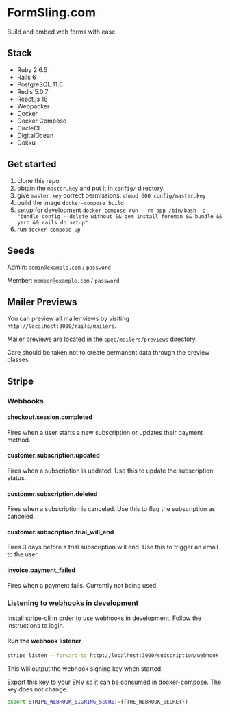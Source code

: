 # FormSling.com

Build and embed web forms with ease.

## Stack
- Ruby 2.6.5
- Rails 6
- PostgreSQL 11.6
- Redis 5.0.7
- React.js 16
- Webpacker
- Docker
- Docker Compose
- CircleCI
- DigitalOcean
- Dokku

## Get started
1. clone this repo
1. obtain the `master.key` and put it in `config/` directory.
1. give `master.key` correct permissions: `chmod 600 config/master.key`
1. build the image `docker-compose build`
1. setup for development `docker-compose run --rm app /bin/bash -c "bundle config --delete without && gem install foreman && bundle && yarn && rails db:setup"`
1. run `docker-compose up`

## Seeds

Admin: `admin@example.com` / `password`

Member: `member@example.com` / `password`

## Mailer Previews

You can preview all mailer views by visiting `http://localhost:3000/rails/mailers`.

Mailer previews are located in the `spec/mailers/previews` directory.

Care should be taken not to create permanent data through the preview classes.

## Stripe

### Webhooks

#### checkout.session.completed
Fires when a user starts a new subscription or updates their payment method.

#### customer.subscription.updated
Fires when a subscription is updated. Use this to update the subscription status.

#### customer.subscription.deleted
Fires when a subscription is canceled. Use this to flag the subscription as canceled.

#### customer.subscription.trial_will_end
Fires 3 days before a trial subscription will end. Use this to trigger an email to the user.

#### invoice.payment_failed
Fires when a payment fails. Currently not being used.

### Listening to webhooks in development
[Install stripe-cli](https://stripe.com/docs/stripe-cli#install) in order to use webhooks in development. Follow the instructions to login.

#### Run the webhook listener
```bash
stripe listen --forward-to http://localhost:3000/subscription/webhook -e 'checkout.session.completed,customer.subscription.updated,customer.subscription.deleted,customer.subscription.trial_will_end,invoice.payment_failed'
```
This will output the webhook signing key when started.

Export this key to your ENV so it can be consumed in docker-compose. The
key does not change.

```bash
export STRIPE_WEBHOOK_SIGNING_SECRET={{THE_WEBHOOK_SECRET}}
```
